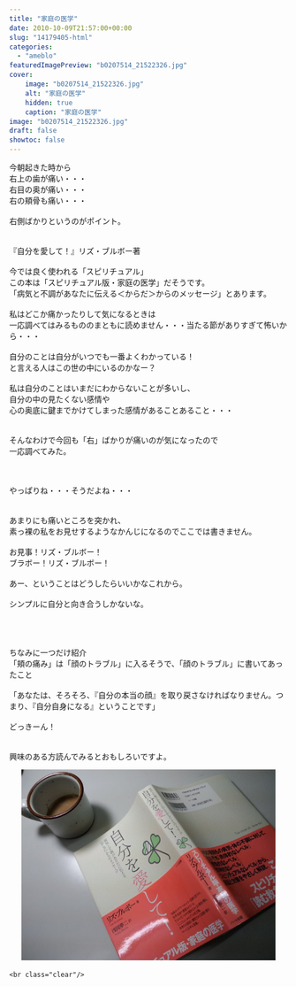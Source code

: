 ```yaml
---
title: "家庭の医学"
date: 2010-10-09T21:57:00+00:00
slug: "14179405-html"
categories:
  - "ameblo"
featuredImagePreview: "b0207514_21522326.jpg"
cover:
    image: "b0207514_21522326.jpg"
    alt: "家庭の医学"
    hidden: true
    caption: "家庭の医学"
image: "b0207514_21522326.jpg"
draft: false
showtoc: false
---
```

今朝起きた時から<br/>
右上の歯が痛い・・・<br/>
右目の奥が痛い・・・<br/>
右の頬骨も痛い・・・<br/>
<br/>
右側ばかりというのがポイント。<br/>
<br/>
<br/>
『自分を愛して！』リズ・ブルボー著<br/>
<br/>
今では良く使われる「スピリチュアル」<br/>
この本は「スピリチュアル版・家庭の医学」だそうです。<br/>
「病気と不調があなたに伝える＜からだ＞からのメッセージ」とあります。<br/>
<br/>
私はどこか痛かったりして気になるときは<br/>
一応調べてはみるもののまともに読めません・・・当たる節がありすぎて怖いから・・・<br/>
<br/>
自分のことは自分がいつでも一番よくわかっている！<br/>
と言える人はこの世の中にいるのかなー？<br/>
<br/>
私は自分のことはいまだにわからないことが多いし、<br/>
自分の中の見たくない感情や<br/>
心の奥底に鍵までかけてしまった感情があることあること・・・<br/>
<br/>
<br/>
そんなわけで今回も「右」ばかりが痛いのが気になったので<br/>
一応調べてみた。<br/>
<br/>
<br/>
<br/>
やっぱりね・・・そうだよね・・・<br/>
<br/>
<br/>
あまりにも痛いところを突かれ、<br/>
素っ裸の私をお見せするようなかんじになるのでここでは書きません。<br/>
<br/>
お見事！リズ・ブルボー！<br/>
ブラボー！リズ・ブルボー！<br/>
<br/>
あー、ということはどうしたらいいかなこれから。<br/>
<br/>
シンプルに自分と向き合うしかないな。<br/>
<br/>
<br/>
<br/>
<br/>
ちなみに一つだけ紹介<br/>
「頬の痛み」は「顔のトラブル」に入るそうで、「顔のトラブル」に書いてあったこと<br/>
<br/>
「あなたは、そろそろ、『自分の本当の顔』を取り戻さなければなりません。つまり、『自分自身になる』ということです」<br/>
<br/>
どっきーん！<br/>
<br/>
<br/>
興味のある方読んでみるとおもしろいですよ。<br/>
<center><a href="b0207514_21522326.jpg" rel="nofollow"><img src="b0207514_21522326.jpg" alt="家庭の医学_b0207514_21522326.jpg" class="IMAGE_MID" height="345" width="460"/></a></center>

    <br class="clear"/>